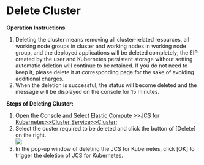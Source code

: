 
# Delete Cluster

**Operation Instructions**

 1. Deleting the cluster means removing all cluster-related resources, all working node groups in cluster and working nodes in working node group, and the deployed applications will be deleted completely; the EIP created by the user and Kubernetes persistent storage without setting automatic deletion will continue to be retained. If you do not need to keep it, please delete it at corresponding page for the sake of avoiding additional charges.  
 2. When the deletion is successful, the status will become deleted and the message will be displayed on the console for 15 minutes.  

**Steps of Deleting Cluster:**

 1. Open the Console and Select [Elastic Compute >>JCS for Kubernetes>>Cluster Service>>Cluster](https://cns-console.jdcloud.com/host/kubernetes/list);  
 2. Select the custer required to be deleted and click the button of [Delete] on the right.  
  ![](https://github.com/jdcloudcom/cn/blob/edit/image/Elastic-Compute/JCS-for-Kubernetes/删除Kubernetes集群.png)
 3. In the pop-up window of deleting the JCS for Kubernetes, click [OK] to trigger the deletion of JCS for Kubernetes.